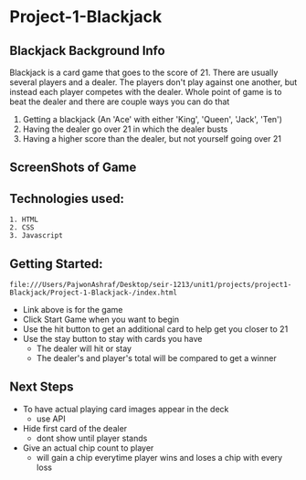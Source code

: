 # Project-1-Blackjack

## Blackjack Background Info
Blackjack is a card game that goes to the score of 21. There are usually several 
players and a dealer. The players don't play against one another, but instead each
player competes with the dealer. Whole point of game is to beat the dealer and there
are couple ways you can do that
1. Getting a blackjack (An 'Ace' with either 'King', 'Queen', 'Jack', 'Ten')
2. Having the dealer go over 21 in which the dealer busts
3. Having a higher score than the dealer, but not yourself going over 21

## ScreenShots of Game


## Technologies used:
    1. HTML
    2. CSS
    3. Javascript

## Getting Started:
    file:///Users/PajwonAshraf/Desktop/seir-1213/unit1/projects/project1-Blackjack/Project-1-Blackjack-/index.html

- Link above is for the game 
- Click Start Game when you want to begin 
- Use the hit button to get an additional card to help get you closer to 21
- Use the stay button to stay with cards you have 
    - The dealer will hit or stay
    - The dealer's and player's total will be compared to get a winner

## Next Steps 
- To have actual playing card images appear in the deck 
    - use API 
- Hide first card of the dealer     
    - dont show until player stands
- Give an actual chip count to player 
    - will gain a chip everytime player wins and loses a chip with every loss